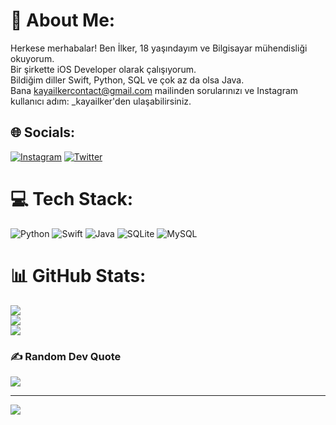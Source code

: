 # 💫 About Me:
Herkese merhabalar! Ben İlker, 18 yaşındayım ve Bilgisayar mühendisliği okuyorum.<br>Bir şirkette iOS Developer olarak çalışıyorum.<br>Bildiğim diller Swift, Python, SQL ve çok az da olsa Java. <br>Bana kayailkercontact@gmail.com mailinden sorularınızı ve Instagram kullanıcı adım: _kayailker'den ulaşabilirsiniz.<br>


## 🌐 Socials:
[![Instagram](https://img.shields.io/badge/Instagram-%23E4405F.svg?logo=Instagram&logoColor=white)](https://instagram.com/_kayailker) [![Twitter](https://img.shields.io/badge/Twitter-%231DA1F2.svg?logo=Twitter&logoColor=white)](https://twitter.com/WalterHartwel20) 

# 💻 Tech Stack:
![Python](https://img.shields.io/badge/python-3670A0?style=for-the-badge&logo=python&logoColor=ffdd54) ![Swift](https://img.shields.io/badge/swift-F54A2A?style=for-the-badge&logo=swift&logoColor=white) ![Java](https://img.shields.io/badge/java-%23ED8B00.svg?style=for-the-badge&logo=java&logoColor=white) ![SQLite](https://img.shields.io/badge/sqlite-%2307405e.svg?style=for-the-badge&logo=sqlite&logoColor=white) ![MySQL](https://img.shields.io/badge/mysql-%2300f.svg?style=for-the-badge&logo=mysql&logoColor=white)
# 📊 GitHub Stats:
![](https://github-readme-stats.vercel.app/api?username=kayailkerugur&theme=dark&hide_border=false&include_all_commits=false&count_private=false)<br/>
![](https://github-readme-streak-stats.herokuapp.com/?user=kayailkerugur&theme=dark&hide_border=false)<br/>
![](https://github-readme-stats.vercel.app/api/top-langs/?username=kayailkerugur&theme=dark&hide_border=false&include_all_commits=false&count_private=false&layout=compact)

### ✍️ Random Dev Quote
![](https://quotes-github-readme.vercel.app/api?type=horizontal&theme=radical)

---
[![](https://visitcount.itsvg.in/api?id=kayailkerugur&icon=0&color=0)](https://visitcount.itsvg.in)

<!-- Proudly created with GPRM ( https://gprm.itsvg.in ) -->
